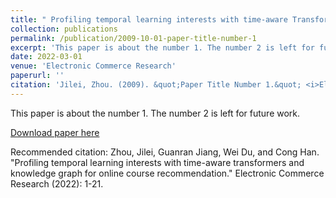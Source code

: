 ```yaml
---
title: " Profiling temporal learning interests with time-aware Transformers and knowledge graph for online course recommendation"
collection: publications
permalink: /publication/2009-10-01-paper-title-number-1
excerpt: 'This paper is about the number 1. The number 2 is left for future work.'
date: 2022-03-01
venue: 'Electronic Commerce Research'
paperurl: ''
citation: 'Jilei, Zhou. (2009). &quot;Paper Title Number 1.&quot; <i>Electronic Commerce Research</i>. (03).'
---
```

This paper is about the number 1. The number 2 is left for future work.

[Download paper here](https://link.springer.com/article/10.1007/s10660-022-09541-z)

Recommended citation: Zhou, Jilei, Guanran Jiang, Wei Du, and Cong Han. "Profiling temporal learning interests with time-aware transformers and knowledge graph for online course recommendation." Electronic Commerce Research (2022): 1-21.
